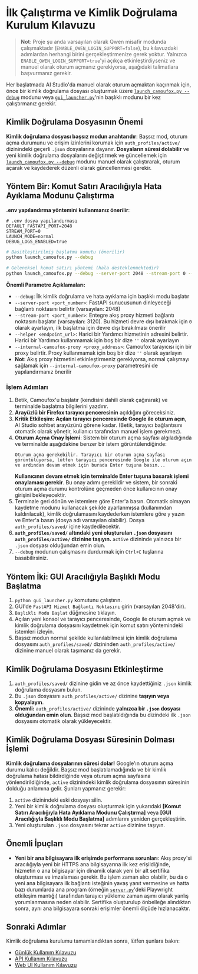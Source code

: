 # İlk Çalıştırma ve Kimlik Doğrulama Kurulum Kılavuzu

> **Not**: Proje şu anda varsayılan olarak Qwen misafir modunda çalışmaktadır (`ENABLE_QWEN_LOGIN_SUPPORT=false`), bu kılavuzdaki adımlardan herhangi birini gerçekleştirmenize gerek yoktur. Yalnızca `ENABLE_QWEN_LOGIN_SUPPORT=true`'yi açıkça etkinleştirdiyseniz ve manuel olarak oturum açmanız gerekiyorsa, aşağıdaki talimatlara başvurmanız gerekir.

Her başlatmada AI Studio'da manuel olarak oturum açmaktan kaçınmak için, önce bir kimlik doğrulama dosyası oluşturmak üzere [`launch_camoufox.py --debug`](../launch_camoufox.py) modunu veya [`gui_launcher.py`](../gui_launcher.py)'nin başlıklı modunu bir kez çalıştırmanız gerekir.

## Kimlik Doğrulama Dosyasının Önemi

**Kimlik doğrulama dosyası başsız modun anahtarıdır**: Başsız mod, oturum açma durumunu ve erişim izinlerini korumak için `auth_profiles/active/` dizinindeki geçerli `.json` dosyalarına dayanır. **Dosyaların süresi dolabilir** ve yeni kimlik doğrulama dosyalarını değiştirmek ve güncellemek için [`launch_camoufox.py --debug`](../launch_camoufox.py) modunu manuel olarak çalıştırarak, oturum açarak ve kaydederek düzenli olarak güncellenmesi gerekir.

## Yöntem Bir: Komut Satırı Aracılığıyla Hata Ayıklama Modunu Çalıştırma

**.env yapılandırma yöntemini kullanmanız önerilir**:
```env
# .env dosya yapılandırması
DEFAULT_FASTAPI_PORT=2048
STREAM_PORT=0
LAUNCH_MODE=normal
DEBUG_LOGS_ENABLED=true
```

```bash
# Basitleştirilmiş başlatma komutu (önerilir)
python launch_camoufox.py --debug

# Geleneksel komut satırı yöntemi (hala desteklenmektedir)
python launch_camoufox.py --debug --server-port 2048 --stream-port 0 --helper '' --internal-camoufox-proxy ''
```

**Önemli Parametre Açıklamaları:**
*   `--debug`: İlk kimlik doğrulama ve hata ayıklama için başlıklı modu başlatır
*   `--server-port <port_number>`: FastAPI sunucusunun dinleyeceği bağlantı noktasını belirtir (varsayılan: 2048)
*   `--stream-port <port_number>`: Entegre akış proxy hizmeti bağlantı noktasını başlatır (varsayılan: 3120). Bu hizmeti devre dışı bırakmak için `0` olarak ayarlayın, ilk başlatma için devre dışı bırakılması önerilir
*   `--helper <endpoint_url>`: Harici bir Yardımcı hizmetinin adresini belirtir. Harici bir Yardımcı kullanmamak için boş bir dize `''` olarak ayarlayın
*   `--internal-camoufox-proxy <proxy_address>`: Camoufox tarayıcısı için bir proxy belirtir. Proxy kullanmamak için boş bir dize `''` olarak ayarlayın
*   **Not**: Akış proxy hizmetini etkinleştirmeniz gerekiyorsa, normal çalışmayı sağlamak için `--internal-camoufox-proxy` parametresini de yapılandırmanız önerilir

### İşlem Adımları

1. Betik, Camoufox'u başlatır (kendisini dahili olarak çağırarak) ve terminalde başlatma bilgilerini yazdırır.
2. **Arayüzlü bir Firefox tarayıcı penceresinin** açıldığını göreceksiniz.
3. **Kritik Etkileşim:** **Açılan tarayıcı penceresinde Google ile oturum açın**, AI Studio sohbet arayüzünü görene kadar. (Betik, tarayıcı bağlantısını otomatik olarak yönetir, kullanıcı tarafından manuel işlem gerekmez).
4. **Oturum Açma Onay İşlemi**: Sistem bir oturum açma sayfası algıladığında ve terminalde aşağıdakine benzer bir istem görüntülendiğinde:
   ```
   Oturum açma gerekebilir. Tarayıcı bir oturum açma sayfası görüntülüyorsa, lütfen tarayıcı penceresinde Google ile oturum açın ve ardından devam etmek için burada Enter tuşuna basın...
   ```
   **Kullanıcının devam etmek için terminalde Enter tuşuna basarak işlemi onaylaması gerekir**. Bu onay adımı gereklidir ve sistem, bir sonraki oturum açma durumu kontrolüne geçmeden önce kullanıcının onay girişini bekleyecektir.
5. Terminale geri dönün ve istemlere göre Enter'a basın. Otomatik olmayan kaydetme modunu kullanacak şekilde ayarlanmışsa (kullanımdan kaldırılacak), kimlik doğrulamasını kaydederken istemlere göre `y` yazın ve Enter'a basın (dosya adı varsayılan olabilir). Dosya `auth_profiles/saved/` içine kaydedilecektir.
6. **`auth_profiles/saved/` altındaki yeni oluşturulan `.json` dosyasını `auth_profiles/active/` dizinine taşıyın.** `active` dizininde yalnızca bir `.json` dosyası olduğundan emin olun.
7. `--debug` modunun çalışmasını durdurmak için `Ctrl+C` tuşlarına basabilirsiniz.

## Yöntem İki: GUI Aracılığıyla Başlıklı Modu Başlatma

1. `python gui_launcher.py` komutunu çalıştırın.
2. GUI'de `FastAPI Hizmet Bağlantı Noktasını` girin (varsayılan 2048'dir).
3. `Başlıklı Modu Başlat` düğmesine tıklayın.
4. Açılan yeni konsol ve tarayıcı penceresinde, Google ile oturum açmak ve kimlik doğrulama dosyasını kaydetmek için komut satırı yöntemindeki istemleri izleyin.
5. Başsız modun normal şekilde kullanılabilmesi için kimlik doğrulama dosyasını `auth_profiles/saved/` dizininden `auth_profiles/active/` dizinine manuel olarak taşımanız da gerekir.

## Kimlik Doğrulama Dosyasını Etkinleştirme

1. `auth_profiles/saved/` dizinine gidin ve az önce kaydettiğiniz `.json` kimlik doğrulama dosyasını bulun.
2. Bu `.json` dosyasını `auth_profiles/active/` dizinine **taşıyın veya kopyalayın**.
3. **Önemli:** `auth_profiles/active/` dizininde **yalnızca bir `.json` dosyası olduğundan emin olun**. Başsız mod başlatıldığında bu dizindeki ilk `.json` dosyasını otomatik olarak yükleyecektir.

## Kimlik Doğrulama Dosyası Süresinin Dolması İşlemi

**Kimlik doğrulama dosyalarının süresi dolar!** Google'ın oturum açma durumu kalıcı değildir. Başsız mod başlatılamadığında ve bir kimlik doğrulama hatası bildirdiğinde veya oturum açma sayfasına yönlendirildiğinde, `active` dizinindeki kimlik doğrulama dosyasının süresinin dolduğu anlamına gelir. Şunları yapmanız gerekir:

1. `active` dizinindeki eski dosyayı silin.
2. Yeni bir kimlik doğrulama dosyası oluşturmak için yukarıdaki **[Komut Satırı Aracılığıyla Hata Ayıklama Modunu Çalıştırma]** veya **[GUI Aracılığıyla Başlıklı Modu Başlatma]** adımlarını yeniden gerçekleştirin.
3. Yeni oluşturulan `.json` dosyasını tekrar `active` dizinine taşıyın.

## Önemli İpuçları

*   **Yeni bir ana bilgisayara ilk erişimde performans sorunları**: Akış proxy'si aracılığıyla yeni bir HTTPS ana bilgisayarına ilk kez erişildiğinde, hizmetin o ana bilgisayar için dinamik olarak yeni bir alt sertifika oluşturması ve imzalaması gerekir. Bu işlem zaman alıcı olabilir, bu da o yeni ana bilgisayara ilk bağlantı isteğinin yavaş yanıt vermesine ve hatta bazı durumlarda ana program (örneğin [`server.py`](../server.py)'deki Playwright etkileşim mantığı) tarafından tarayıcı yükleme zaman aşımı olarak yanlış yorumlanmasına neden olabilir. Sertifika oluşturulup önbelleğe alındıktan sonra, aynı ana bilgisayara sonraki erişimler önemli ölçüde hızlanacaktır.

## Sonraki Adımlar

Kimlik doğrulama kurulumu tamamlandıktan sonra, lütfen şunlara bakın:
- [Günlük Kullanım Kılavuzu](daily-usage.md)
- [API Kullanım Kılavuzu](api-usage.md)
- [Web UI Kullanım Kılavuzu](webui-guide.md)